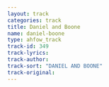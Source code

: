 ```yaml
---
layout: track
categories: track
title: Daniel and Boone
name: daniel-boone
type: ahfow_track
track-id: 349
track-lyrics: 
track-author: 
track-sort: "DANIEL AND BOONE"
track-original: 
---
```

